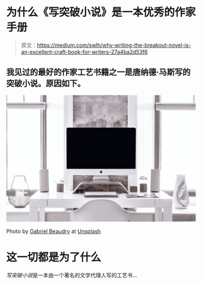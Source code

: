 # 为什么《写突破小说》是一本优秀的作家手册

> 原文：<https://medium.com/swlh/why-writing-the-breakout-novel-is-an-excellent-craft-book-for-writers-27a4ba2d53f6>

## 我见过的最好的作家工艺书籍之一是唐纳德·马斯写的突破小说。原因如下。

![](img/e18045afb5312be970db029039472da4.png)

Photo by [Gabriel Beaudry](https://unsplash.com/photos/ntX2TjKrzLc) at [Unsplash](http://unsplash.com)

# 这一切都是为了什么

*写突破小说*是一本由一个著名的文学代理人写的工艺书…